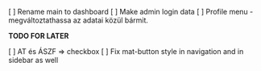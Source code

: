 
[ ] Rename main to dashboard
[ ] Make admin login data 
[ ] Profile menu - megváltoztathassa az adatai közül bármit.

**TODO FOR LATER**

[ ] AT és ÁSZF => checkbox
[ ] Fix mat-button style in navigation and in sidebar as well